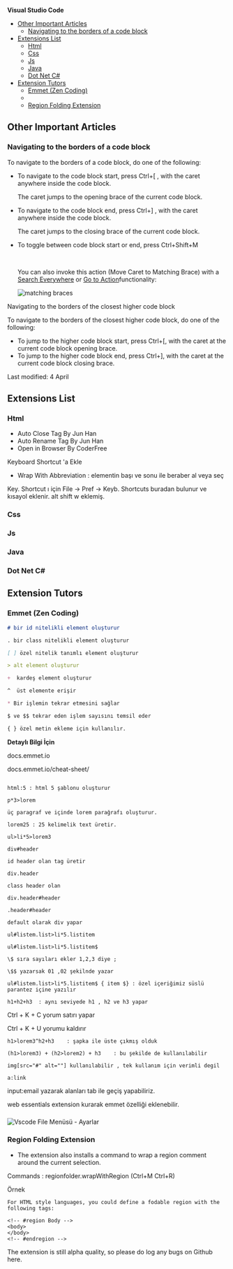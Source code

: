 
**Visual Studio Code**

- [Other Important Articles](#other-important-articles)
  - [Navigating to the borders of a code block](#navigating-to-the-borders-of-a-code-block)
- [Extensions List](#extensions-list)
  - [Html](#html)
  - [Css](#css)
  - [Js](#js)
  - [Java](#java)
  - [Dot Net C#](#dot-net-c)
- [Extension Tutors](#extension-tutors)
  - [Emmet (Zen Coding)](#emmet-zen-coding)
  - [](#)
  - [Region Folding Extension](#region-folding-extension)

## Other Important Articles 

### Navigating to the borders of a code block

To navigate to the borders of a code block, do one of the following:

- To navigate to the code block start, press Ctrl+[ , with the caret anywhere inside the code block.

  The caret jumps to the opening brace of the current code block.

- To navigate to the code block end, press Ctrl+] , with the caret anywhere inside the code block.

  The caret jumps to the closing brace of the current code block.

- To toggle between code block start or end, press Ctrl+Shift+M

  ​

  You can also invoke this action (Move Caret to Matching Brace) with a [Search Everywhere](https://www.jetbrains.com/help/idea/searching-everywhere.html) or [Go to Action](https://www.jetbrains.com/help/idea/navigate-to-action.html)functionality:

  ![matching braces](https://www.jetbrains.com/help/img/idea/2018.1/matching_braces.png)

Navigating to the borders of the closest higher code block

To navigate to the borders of the closest higher code block, do one of the following:

- To jump to the higher code block start, press Ctrl+[, with the caret at the current code block opening brace.
- To jump to the higher code block end, press Ctrl+], with the caret at the current code block closing brace.

Last modified: 4 April 



## Extensions List

### Html

- Auto Close Tag By Jun Han
- Auto Rename Tag By Jun Han
- Open in Browser By CoderFree


Keyboard Shortcut 'a Ekle

- Wrap With Abbreviation : elementin başı ve sonu ile beraber al veya seç

Key. Shortcut ı için File -> Pref -> Keyb. Shortcuts buradan bulunur ve kısayol eklenir. alt shift w eklemiş.

### Css

### Js

### Java

### Dot Net C#


## Extension Tutors

### Emmet (Zen Coding) 

```markdown
# bir id nitelikli element oluşturur

. bir class nitelikli element oluşturur

[ ] özel nitelik tanımlı element oluşturur

> alt element oluşturur

+  kardeş element oluşturur

^  üst elemente erişir

* Bir işlemin tekrar etmesini sağlar

$ ve $$ tekrar eden işlem sayısını temsil eder

{ } özel metin ekleme için kullanılır.

```

**Detaylı Bilgi İçin**

docs.emmet.io

docs.emmet.io/cheat-sheet/

```

html:5 : html 5 şablonu oluşturur

p*3>lorem 

üç paragraf ve içinde lorem parağrafı oluşturur.

lorem25 : 25 kelimelik text üretir.

ul>li*5>lorem3

div#header

id header olan tag üretir

div.header

class header olan 

div.header#header

.header#header

default olarak div yapar

ul#listem.list>li*5.listitem

ul#listem.list>li*5.listitem$

\$ sıra sayıları ekler 1,2,3 diye ;

\$$ yazarsak 01 ,02 şekilnde yazar

ul#listem.list>li*5.listitem$ { item $} : özel içeriğimiz süslü parantez içine yazılır 

h1+h2+h3  : aynı seviyede h1 , h2 ve h3 yapar

```

Ctrl + K + C yorum satırı yapar

Ctrl + K + U yorumu kaldırır

`h1>lorem3^h2+h3    : şapka ile üste çıkmış olduk`

`(h1>lorem3) + (h2>lorem2) + h3    : bu şekilde de kullanılabilir`

`img[src="#" alt=""] kullanılabilir , tek kullanım için verimli degil`

`a:link `

input:email yazarak alanları tab ile geçiş yapabiliriz.

web essentials extension kurarak emmet özelliği eklenebilir.


### 

![Vscode File Menüsü - Ayarlar](https://image.ibb.co/k2zAk8/vscode_file_menu.png)


### Region Folding Extension


- The extension also installs a command to wrap a region comment around the current selection.

Commands :
regionfolder.wrapWithRegion (Ctrl+M Ctrl+R)

Örnek

```
For HTML style languages, you could define a fodable region with the following tags:

<!-- #region Body -->
<body>
</body>
<!-- #endregion -->

```

The extension is still alpha quality, so please do log any bugs on Github here.

